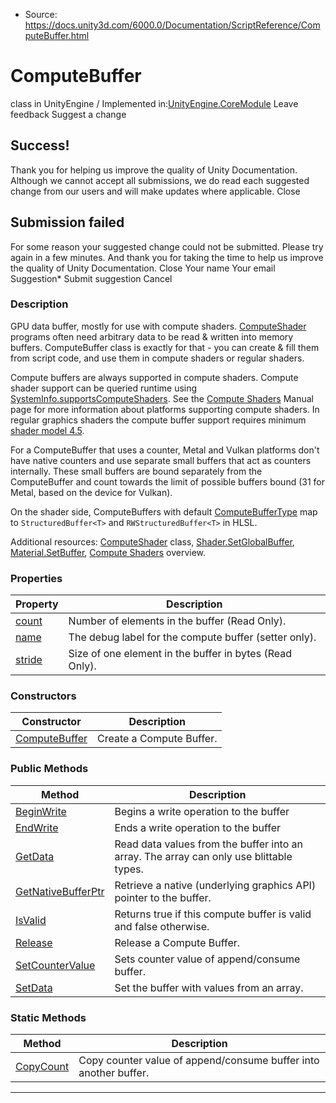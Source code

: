 * Source: https://docs.unity3d.com/6000.0/Documentation/ScriptReference/ComputeBuffer.html

# ComputeBuffer
class in UnityEngine
/
Implemented in:[UnityEngine.CoreModule](https://docs.unity3d.com/6000.0/Documentation/ScriptReference/UnityEngine.CoreModule.html)
Leave feedback
Suggest a change
## Success!
Thank you for helping us improve the quality of Unity Documentation. Although we cannot accept all submissions, we do read each suggested change from our users and will make updates where applicable.
Close
## Submission failed
For some reason your suggested change could not be submitted. Please <a>try again</a> in a few minutes. And thank you for taking the time to help us improve the quality of Unity Documentation.
Close
Your name Your email Suggestion* Submit suggestion
Cancel
### Description
GPU data buffer, mostly for use with compute shaders.
[ComputeShader](https://docs.unity3d.com/6000.0/Documentation/ScriptReference/ComputeShader.html) programs often need arbitrary data to be read & written into memory buffers. ComputeBuffer class is exactly for that - you can create & fill them from script code, and use them in compute shaders or regular shaders.  
  
Compute buffers are always supported in compute shaders. Compute shader support can be queried runtime using [SystemInfo.supportsComputeShaders](https://docs.unity3d.com/6000.0/Documentation/ScriptReference/SystemInfo-supportsComputeShaders.html). See the [Compute Shaders](https://docs.unity3d.com/6000.0/Documentation/Manual/class-ComputeShader.html) Manual page for more information about platforms supporting compute shaders. In regular graphics shaders the compute buffer support requires minimum [shader model 4.5](https://docs.unity3d.com/6000.0/Documentation/Manual/SL-ShaderCompileTargets.html).  
  
For a ComputeBuffer that uses a counter, Metal and Vulkan platforms don't have native counters and use separate small buffers that act as counters internally. These small buffers are bound separately from the ComputeBuffer and count towards the limit of possible buffers bound (31 for Metal, based on the device for Vulkan).  
  
On the shader side, ComputeBuffers with default [ComputeBufferType](https://docs.unity3d.com/6000.0/Documentation/ScriptReference/ComputeBufferType.html) map to `StructuredBuffer<T>` and `RWStructuredBuffer<T>` in HLSL.  
  
Additional resources: [ComputeShader](https://docs.unity3d.com/6000.0/Documentation/ScriptReference/ComputeShader.html) class, [Shader.SetGlobalBuffer](https://docs.unity3d.com/6000.0/Documentation/ScriptReference/Shader.SetGlobalBuffer.html), [Material.SetBuffer](https://docs.unity3d.com/6000.0/Documentation/ScriptReference/Material.SetBuffer.html), [Compute Shaders](https://docs.unity3d.com/6000.0/Documentation/Manual/class-ComputeShader.html) overview.
### Properties
Property | Description  
---|---  
[count](https://docs.unity3d.com/6000.0/Documentation/ScriptReference/ComputeBuffer-count.html) | Number of elements in the buffer (Read Only).  
[name](https://docs.unity3d.com/6000.0/Documentation/ScriptReference/ComputeBuffer-name.html) | The debug label for the compute buffer (setter only).  
[stride](https://docs.unity3d.com/6000.0/Documentation/ScriptReference/ComputeBuffer-stride.html) | Size of one element in the buffer in bytes (Read Only).  
### Constructors
Constructor | Description  
---|---  
[ComputeBuffer](https://docs.unity3d.com/6000.0/Documentation/ScriptReference/ComputeBuffer-ctor.html) | Create a Compute Buffer.  
### Public Methods
Method | Description  
---|---  
[BeginWrite](https://docs.unity3d.com/6000.0/Documentation/ScriptReference/ComputeBuffer.BeginWrite.html) | Begins a write operation to the buffer  
[EndWrite](https://docs.unity3d.com/6000.0/Documentation/ScriptReference/ComputeBuffer.EndWrite.html) | Ends a write operation to the buffer  
[GetData](https://docs.unity3d.com/6000.0/Documentation/ScriptReference/ComputeBuffer.GetData.html) | Read data values from the buffer into an array. The array can only use blittable types.  
[GetNativeBufferPtr](https://docs.unity3d.com/6000.0/Documentation/ScriptReference/ComputeBuffer.GetNativeBufferPtr.html) | Retrieve a native (underlying graphics API) pointer to the buffer.  
[IsValid](https://docs.unity3d.com/6000.0/Documentation/ScriptReference/ComputeBuffer.IsValid.html) | Returns true if this compute buffer is valid and false otherwise.  
[Release](https://docs.unity3d.com/6000.0/Documentation/ScriptReference/ComputeBuffer.Release.html) | Release a Compute Buffer.  
[SetCounterValue](https://docs.unity3d.com/6000.0/Documentation/ScriptReference/ComputeBuffer.SetCounterValue.html) | Sets counter value of append/consume buffer.  
[SetData](https://docs.unity3d.com/6000.0/Documentation/ScriptReference/ComputeBuffer.SetData.html) | Set the buffer with values from an array.  
### Static Methods
Method | Description  
---|---  
[CopyCount](https://docs.unity3d.com/6000.0/Documentation/ScriptReference/ComputeBuffer.CopyCount.html) | Copy counter value of append/consume buffer into another buffer.  
* * *
